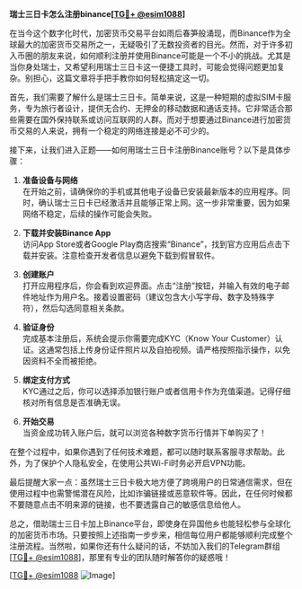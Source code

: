 **瑞士三日卡怎么注册binance[[TG💪+ @esim1088](https://t.me/s/esim1088)]**

在当今这个数字化时代，加密货币交易平台如雨后春笋般涌现，而Binance作为全球最大的加密货币交易所之一，无疑吸引了无数投资者的目光。然而，对于许多初入币圈的朋友来说，如何顺利注册并使用Binance可能是一个不小的挑战。尤其是当你身处瑞士，又希望利用瑞士三日卡这一便捷工具时，可能会觉得问题更加复杂。别担心，这篇文章将手把手教你如何轻松搞定这一切。

首先，我们需要了解什么是瑞士三日卡。简单来说，这是一种短期的虚拟SIM卡服务，专为旅行者设计，提供无合约、无押金的移动数据和通话支持。它非常适合那些需要在国外保持联系或访问互联网的人群。而对于想要通过Binance进行加密货币交易的人来说，拥有一个稳定的网络连接是必不可少的。

接下来，让我们进入正题——如何用瑞士三日卡注册Binance账号？以下是具体步骤：

1. **准备设备与网络**  
   在开始之前，请确保你的手机或其他电子设备已安装最新版本的应用程序。同时，确认瑞士三日卡已经激活并且能够正常上网。这一步非常重要，因为如果网络不稳定，后续的操作可能会失败。

2. **下载并安装Binance App**  
   访问App Store或者Google Play商店搜索“Binance”，找到官方应用后点击下载并安装。注意检查开发者信息以避免下载到假冒软件。

3. **创建账户**  
   打开应用程序后，你会看到欢迎界面。点击“注册”按钮，并输入有效的电子邮件地址作为用户名。接着设置密码（建议包含大小写字母、数字及特殊字符），然后勾选同意相关条款。

4. **验证身份**  
   完成基本注册后，系统会提示你需要完成KYC（Know Your Customer）认证。这通常包括上传身份证件照片以及自拍视频。请严格按照指示操作，以免因资料不全而被拒绝。

5. **绑定支付方式**  
   KYC通过之后，你可以选择添加银行账户或者信用卡作为充值渠道。记得仔细核对所有信息是否准确无误。

6. **开始交易**  
   当资金成功转入账户后，就可以浏览各种数字货币行情并下单购买了！

在整个过程中，如果你遇到了任何技术难题，都可以随时联系客服寻求帮助。此外，为了保护个人隐私安全，在使用公共Wi-Fi时务必开启VPN功能。

最后提醒大家一点：虽然瑞士三日卡极大地方便了跨境用户的日常通信需求，但在使用过程中也需警惕潜在风险，比如诈骗链接或恶意软件等。因此，在任何时候都不要随意点击不明来源的链接，也不要透露自己的敏感信息给他人。

总之，借助瑞士三日卡加上Binance平台，即使身在异国他乡也能轻松参与全球化的加密货币市场。只要按照上述指南一步步来，相信每位用户都能够顺利完成整个注册流程。当然啦，如果你还有什么疑问的话，不妨加入我们的Telegram群组[[TG💪+ @esim1088](https://t.me/s/esim1088)]，那里有专业的团队随时解答你的疑惑哦！

[[TG💪+ @esim1088](https://t.me/s/esim1088) ![Image](https://i.postimg.cc/4NQfJmqS/Snipaste-2025-05-13-00-14-12.png)]